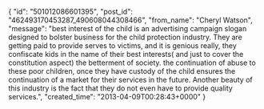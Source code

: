  {
   "id": "501012086601395",
   "post_id": "462493170453287_490608044308466",
   "from_name": "Cheryl Watson",
   "message": "best interest of the child is an advertising campaign slogan designed to bolster business for the child protection industry. They are getting paid to provide serves to victims,  and it is genious really, they confiscate kids in the name of their best interests( and just to cover the constitution aspect) the betterment of society.  the continuation of abuse to these poor children, once they have custody of the child ensures the continuation of a market for their services in the future.  Another beauty of this industry is the fact that they do not even have to provide quality services.",
   "created_time": "2013-04-09T00:28:43+0000"
 }
